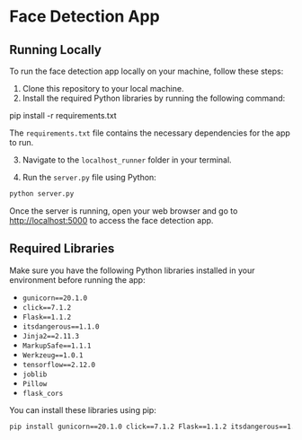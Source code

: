 
# Face Detection App

## Running Locally

To run the face detection app locally on your machine, follow these steps:

1. Clone this repository to your local machine.
2. Install the required Python libraries by running the following command:


pip install -r requirements.txt


The `requirements.txt` file contains the necessary dependencies for the app to run.

3. Navigate to the `localhost_runner` folder in your terminal.

4. Run the `server.py` file using Python:

```bash
python server.py
```

Once the server is running, open your web browser and go to [http://localhost:5000](http://localhost:5000) to access the face detection app.

## Required Libraries

Make sure you have the following Python libraries installed in your environment before running the app:

- `gunicorn==20.1.0`
- `click==7.1.2`
- `Flask==1.1.2`
- `itsdangerous==1.1.0`
- `Jinja2==2.11.3`
- `MarkupSafe==1.1.1`
- `Werkzeug==1.0.1`
- `tensorflow==2.12.0`
- `joblib`
- `Pillow`
- `flask_cors`

You can install these libraries using pip:

```bash
pip install gunicorn==20.1.0 click==7.1.2 Flask==1.1.2 itsdangerous==1.1.0 Jinja2==2.11.3 MarkupSafe==1.1.1 Werkzeug==1.0.1 tensorflow==2.12.0 joblib Pillow flask_cors
```



